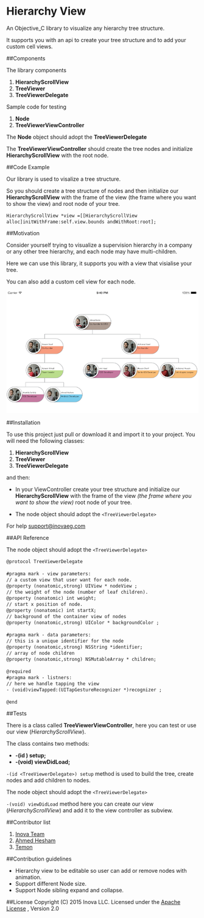 # Hierarchy View

An Objective_C library to visualize any hierarchy tree structure.

It supports you with an api to create your tree structure and to add your custom cell views.

##Components

The library components

1. **HierarchyScrollView**
2. **TreeViewer**
3. **TreeViewerDelegate**

Sample code for testing

1. **Node**
2. **TreeViewerViewController**

The **Node** object should adopt the **TreeViewerDelegate** 

The **TreeViewerViewController** should create the tree nodes and initialize **HierarchyScrollView** with the root node.


##Code Example

Our library is used to visalize a tree structure.

So you should create a tree structure of nodes and then initialize our **HierarchyScrollView** with the frame of the view (the frame where you want to show the view) and root node of your tree.

    HierarchyScrollView *view =[[HierarchyScrollView alloc]initWithFrame:self.view.bounds andWithRoot:root];

##Motivation

Consider yourself trying to visualize a supervision hierarchy in a company or any other tree hierarchy, and each node may have multi-children.

Here we can use this library, it supports you with a view that visialise your tree.

You can also add a custom cell view for each node.

![MY_COOL_IMAGE](https://raw.githubusercontent.com/inovaeg/UI-Hierarchy-View/master/test.png)

##Installation

To use this project just pull or download it and import it to your project.
You will need the following classes:

1. **HierarchyScrollView**
2. **TreeViewer**
3. **TreeViewerDelegate**

and then:

* In your ViewController create your tree structure and initialize our **HierarchyScrollView** with the frame of the view *(the frame where you want to show the view)* root node of your tree.

* The node object should adopt the `<TreeViewerDelegate>`

For help [support@inovaeg.com](support@inovaeg.com)

##API Reference

The node object should adopt the `<TreeViewerDelegate>`

```
@protocol TreeViewerDelegate

#pragma mark - view parameters:
// a custom view that user want for each node.
@property (nonatomic,strong) UIView * nodeView ;
// the weight of the node (number of leaf children).
@property (nonatomic) int weight;
// start x position of node.
@property (nonatomic) int startX;
// background of the container view of nodes
@property (nonatomic,strong) UIColor * backgroundColor ;

#pragma mark - data parameters:
// this is a unique identifier for the node
@property (nonatomic,strong) NSString *identifier;
// array of node children
@property (nonatomic,strong) NSMutableArray * children;

@required
#pragma mark - listners:
// here we handle tapping the view
- (void)viewTapped:(UITapGestureRecognizer *)recognizer ;

@end
```

##Tests

There is a class called **TreeViewerViewController**, here you can test or use our view (*HierarchyScrollView*).

The class contains two methods:

* **-(id <TreeViewerDelegate>) setup;**
* **-(void) viewDidLoad;**

`-(id <TreeViewerDelegate>) setup` method is used to build the tree, create nodes and add children to nodes.

The node object should adopt the `<TreeViewerDelegate>`

`-(void) viewDidLoad` method here you can create our view (*HierarchyScrollView*) and add it to the view controller as subview.


##Contributor list

1. [Inova Team](http://www.inovaeg.co/) 
2. [Ahmed Hesham](eg.linkedin.com/pub/ahmed-hesham/60/502/7a2/)
3. [Temon](https://www.behance.net/temon_art_design)

##Contribution guidelines

-  Hierarchy view to be editable so user can add or remove nodes with animation.
-  Support different Node size.
-  Support Node sibling expand and collapse.



##License
Copyright (C) 2015 Inova LLC. Licensed under the [Apache License](http://www.apache.org/licenses/LICENSE-2.0)
, Version 2.0 